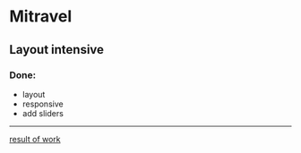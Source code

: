 # Mitravel
## Layout intensive

### Done:
* layout
* responsive
* add sliders

---
[result of work](https://competent-montalcini-d7196b.netlify.app/)
